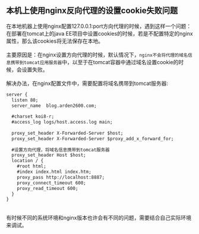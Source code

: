 ## 本机上使用nginx反向代理的设置cookie失败问题<br>
在本地机器上使用nginx配置127.0.0.1:port方向代理的时候，遇到这样一个问题：在部署在tomcat上的java EE项目中设置cookies的时候，若是不配置特定的nginx属性，那么该cookies将无法保存在本地。<br>
<br>
主要原因是：在nginx设置方向代理的时候，默认情况下，`nginx不会将代理的域名信息携带到tomcat应用服务器`中，以至于在tomcat容器中通过域名设置cookie的时候，会设置失败。<br>
<br>
解决办法，在nginx配置文件中，需要配置将域名携带到tomcat服务器:<br>
```xml
server {
  listen 80;
  server_name  blog.arden2600.com;
  
  #charset koi8-r;
  #access_log logs/host.access.log main;
  
  proxy_set_header X-Forwarded-Server $host;
  proxy_set_header X-Forwarded-Server $proxy_add_x_forward_for;
  
  #设置方向代理，将域名信息携带到tomcat服务器
  proxy_set_header Host $host;
  location / {
    #root html;
    #index index.html index.htm;
    proxy_pass http://localhost:8887;
    proxy_connect_timeout 600;
    proxy_read_timeout 600;
  }
}
```
<br>
有时候不同的系统环境和nginx版本也许会有不同的问题，需要结合自己实际环境来调试。
